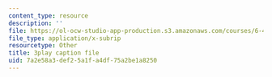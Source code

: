 ```yaml
---
content_type: resource
description: ''
file: https://ol-ocw-studio-app-production.s3.amazonaws.com/courses/6-450-principles-of-digital-communications-i-fall-2006/7a2e58a3def25a1fa4df75a2be1a8250_PMd2ZmcvMBI.vtt
file_type: application/x-subrip
resourcetype: Other
title: 3play caption file
uid: 7a2e58a3-def2-5a1f-a4df-75a2be1a8250
---
```

